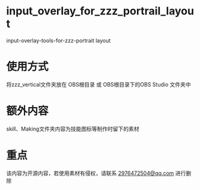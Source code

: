 # input_overlay_for_zzz_portrail_layout
input-overlay-tools-for-zzz-portrait layout
# 使用方式
将zzz_vertical文件夹放在 OBS根目录 或 OBS根目录下的OBS Studio 文件夹中
# 额外内容
skill、Making文件夹内容为技能图标等制作时留下的素材
# 重点
该内容为开源内容，若使用素材有侵权，请联系 2976472504@qq.com 进行删除
